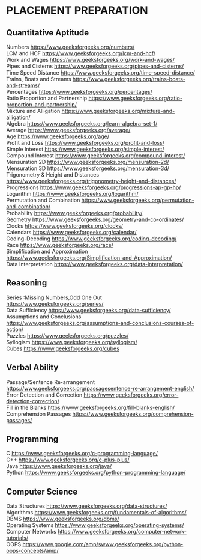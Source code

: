 # PLACEMENT PREPARATION
## Quantitative Aptitude

Numbers https://www.geeksforgeeks.org/numbers/
<BR>
LCM and HCF https://www.geeksforgeeks.org/lcm-and-hcf/
  <BR>
Work and Wages https://www.geeksforgeeks.org/work-and-wages/
    <BR>
Pipes and Cisterns https://www.geeksforgeeks.org/pipes-and-cisterns/
      <BR>
Time Speed Distance https://www.geeksforgeeks.org/time-speed-distance/
        <BR>
Trains, Boats and Streams https://www.geeksforgeeks.org/trains-boats-and-streams/
          <BR>
 Percentages https://www.geeksforgeeks.org/percentages/
            <BR>
Ratio Proportion and Partnership https://www.geeksforgeeks.org/ratio-proportion-and-partnership/
              <BR>
Mixture and Alligation https://www.geeksforgeeks.org/mixture-and-alligation/
                <BR>
Algebra https://www.geeksforgeeks.org/learn-algebra-set-1/
                  <BR>
Average https://www.geeksforgeeks.org/average/
                    <BR>
Age https://www.geeksforgeeks.org/age/
                      <BR>
Profit and Loss https://www.geeksforgeeks.org/profit-and-loss/
                        <BR>
Simple Interest https://www.geeksforgeeks.org/simple-interest/
                          <BR>
Compound Interest https://www.geeksforgeeks.org/compound-interest/
                            <BR>
Mensuration 2D https://www.geeksforgeeks.org/mensuration-2d/
                              <BR>
Mensuration 3D https://www.geeksforgeeks.org/mensuration-3d/
                                <BR>
Trigonometry & Height and Distances https://www.geeksforgeeks.org/trigonometry-height-and-distances/
                                  <BR>
Progressions https://www.geeksforgeeks.org/progressions-ap-gp-hp/
                                    <BR>
Logarithm https://www.geeksforgeeks.org/logarithm/
                                      <BR>
Permutation and Combination https://www.geeksforgeeks.org/permutation-and-combination/
                                        <BR>
Probability https://www.geeksforgeeks.org/probability/
                                          <BR>
Geometry https://www.geeksforgeeks.org/geometry-and-co-ordinates/
                                            <BR>
Clocks  https://www.geeksforgeeks.org/clocks/
                                              <BR>
Calendars https://www.geeksforgeeks.org/calendar/
                                                <BR>
Coding-Decoding https://www.geeksforgeeks.org/coding-decoding/
                                                  <BR>
Race https://www.geeksforgeeks.org/race/
                                                    <BR>
Simplification and Approximation https://www.geeksforgeeks.org/Simplification-and-Approximation/
                                                      <BR>
Data Interpretation https://www.geeksforgeeks.org/data-interpretation/
                                                        <BR>

## Reasoning

Series :Missing Numbers,Odd One Out https://www.geeksforgeeks.org/series/
                                                          <BR>
Data Sufficiency https://www.geeksforgeeks.org/data-sufficiency/
                                                            <BR>
Assumptions and Conclusions https://www.geeksforgeeks.org/assumptions-and-conclusions-courses-of-action/
                                                              <BR>
Puzzles https://www.geeksforgeeks.org/puzzles/
                                                                <BR>
Syllogism https://www.geeksforgeeks.org/syllogism/
                                                                  <BR>
Cubes https://www.geeksforgeeks.org/cubes
                                                                    <BR>


## Verbal Ability

Passage/Sentence Re-arrangement https://www.geeksforgeeks.org/passagesentence-re-arrangement-english/
                                                                      <BR>
Error Detection and Correction  https://www.geeksforgeeks.org/error-detection-correction/
                                                                        <BR>
Fill in the Blanks https://www.geeksforgeeks.org/fill-blanks-english/
                                                                          <BR>
Comprehension Passages https://www.geeksforgeeks.org/comprehension-passages/
                                                                            <BR>

## Programming

C https://www.geeksforgeeks.org/c-programming-language/
                                                                              <BR>
C++ https://www.geeksforgeeks.org/c-plus-plus/
                                                                                <BR>
Java https://www.geeksforgeeks.org/java/
                                                                                  <BR>
Python https://www.geeksforgeeks.org/python-programming-language/
                                                                                    <BR>
## Computer Science

Data Structures https://www.geeksforgeeks.org/data-structures/
                                                                                     <BR>
Algorithms  https://www.geeksforgeeks.org/fundamentals-of-algorithms/
                                                                                       <BR>
DBMS  https://www.geeksforgeeks.org/dbms/
                                                                                         <BR>
Operating Systems https://www.geeksforgeeks.org/operating-systems/
                                                                       <BR>
Computer Networks https://www.geeksforgeeks.org/computer-network-tutorials/
                                                       <BR>
        OOPS 
https://www.google.com/amp/swww.geeksforgeeks.org/python-oops-concepts/amp/
